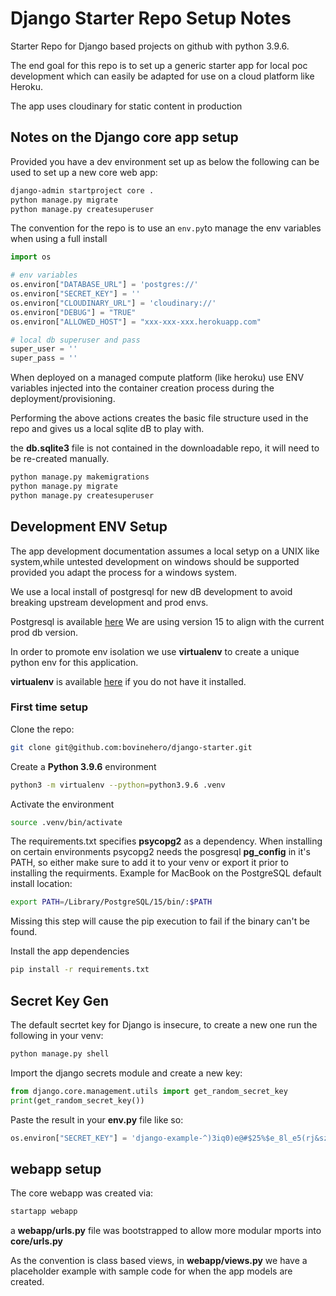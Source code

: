 # Django Starter Repo Setup Notes

Starter Repo for Django based projects on github with python 3.9.6.

The end goal for this repo is to set up a generic starter app for local poc development which can easily be adapted for use on a cloud platform like Heroku. 

The app uses cloudinary for static content in production

## Notes on the Django core app setup

Provided you have a dev environment set up as below the following can be used to set up a new core web app:

``` sh
django-admin startproject core .
python manage.py migrate
python manage.py createsuperuser
```

The convention for the repo is to use an `env.py`to manage the env variables when using a full install

``` py
import os

# env variables
os.environ["DATABASE_URL"] = 'postgres://'
os.environ["SECRET_KEY"] = ''
os.environ["CLOUDINARY_URL"] = 'cloudinary://'
os.environ["DEBUG"] = "TRUE"
os.environ["ALLOWED_HOST"] = "xxx-xxx-xxx.herokuapp.com"

# local db superuser and pass
super_user = ''
super_pass = ''
```

When deployed on a managed compute platform (like heroku) use ENV variables injected into the container creation process during the deployment/provisioning.

Performing the above actions creates the basic file structure used in the repo and gives us a local sqlite dB to play with.

the __db.sqlite3__ file is not contained in the downloadable repo, it will need to be re-created manually.

``` sh
python manage.py makemigrations
python manage.py migrate
python manage.py createsuperuser
```

## Development ENV Setup

The app development documentation assumes a local setyp on a UNIX like system,while untested development on windows should be supported provided you adapt the process for a windows system.

We use a local install of postgresql for new dB development to avoid breaking upstream development and prod envs. 

Postgresql is available [here](https://www.postgresql.org/download/)
We are using version 15 to align with the current prod db version.

In order to promote env isolation we use __virtualenv__ to create a unique python env for this application.

__virtualenv__ is available [here](https://pypi.org/project/virtualenv/) if you do not have it installed.

### First time setup

Clone the repo:

``` sh
git clone git@github.com:bovinehero/django-starter.git
```

Create a __Python 3.9.6__ environment

``` sh
python3 -m virtualenv --python=python3.9.6 .venv
```

Activate the environment

``` sh
source .venv/bin/activate
```

The requirements.txt specifies __psycopg2__ as a dependency. When installing on certain environments psycopg2 needs the posgresql __pg_config__ in it's PATH, so either make sure to add it to your venv or export it prior to installing the requirments.
Example for MacBook on the PostgreSQL default install location:

``` sh
export PATH=/Library/PostgreSQL/15/bin/:$PATH
```

Missing this step will cause the pip execution to fail if the binary can't be found. 

Install the app dependencies

``` sh
pip install -r requirements.txt
```

## Secret Key Gen

The default secrtet key for Django is insecure, to create a new one run the following in your venv:

``` sh
python manage.py shell
```

Import the django secrets module and create a new key:

``` py
from django.core.management.utils import get_random_secret_key
print(get_random_secret_key())
```

Paste the result in your __env.py__ file like so:

``` py
os.environ["SECRET_KEY"] = 'django-example-^)3iq0)e@#$25%$e_8l_e5(rj&szl=f(jq^m628yx+k2_lcp27'
```


## webapp setup

The core webapp was created via:

``` sh
startapp webapp
```

a __webapp/urls.py__ file was bootstrapped to allow more modular mports into __core/urls.py__

As the convention is class based views, in __webapp/views.py__ we have a placeholder example with sample code for when the app models are created.